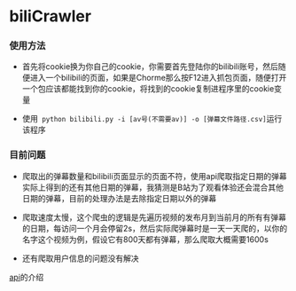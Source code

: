 # biliCrawler

### 使用方法

- 首先将cookie换为你自己的cookie，你需要首先登陆你的bilibili账号，然后随便进入一个bilibili的页面，如果是Chorme那么按F12进入抓包页面，随便打开一个包应该都能找到你的cookie，将找到的cookie复制进程序里的cookie变量

- 使用``` python bilibili.py -i [av号(不需要av)] -o [弹幕文件路径.csv]```运行该程序

### 目前问题
- 爬取出的弹幕数量和bilibili页面显示的页面不符，使用api爬取指定日期的弹幕实际上得到的还有其他日期的弹幕，我猜测是B站为了观看体验还会混合其他日期的弹幕，目前的处理办法是去除指定日期以外的弹幕

- 爬取速度太慢，这个爬虫的逻辑是先遍历视频的发布月到当前月的所有有弹幕的日期，每访问一个月会停留2s，然后实际爬弹幕时是一天一天爬的，以你的名字这个视频为例，假设它有800天都有弹幕，那么爬取大概需要1600s

- 还有爬取用户信息的问题没有解决

[api](https://github.com/DUGAMI/biliCrawler/blob/master/api.md)的介绍
